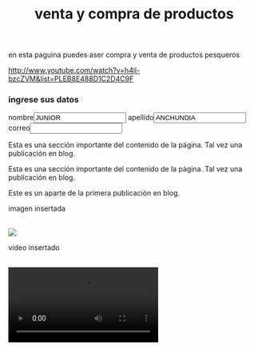 
<!DOCTYPE html>
<html>
<head>
<title>productosPesqueros</title>
</head>

<body>

<header><h1>venta y compra de productos<h1></header>
<section>
<p>en esta paguina puedes aser compra y venta de productos pesqueros </p>
<nav>
<a href='#'>http://www.youtube.com/watch?v=h4il-bzcZVM&list=PLEB8E488D1C2D4C9F</a>
</nav>
<p><h3>ingrese sus datos</h3></p>
nombre<input type="text" value="JUNIOR">
apellido<input type="text" value="ANCHUNDIA">
</br>correo<input type="email" >
</section>
<section>
<article>
    <p>
    Esta es una sección importante del contenido de la página.
    Tal vez una publicación en blog.
    </p>
    </article>
    <article>
    <p>
    Esta es una sección importante del contenido de la página.
    Tal vez una publicación en blog.
    </p>
</aside>
    </p>
    Este es un aparte de la primera publicación en blog.
    </p>
    </aside>
    </article>
</section>
<p>imagen insertada</p>
<br><img src="C:\Users\junior\Pictures\imagenes panatalla\images (4).jpg">

<p>video insertado</p>
<br><video src="DBZ-YASKE.mp4" controls>

<section>
<audio>
<br><audio src="Prince Royce   Darte un Beso (Lyric).mp3" type="audio/mp3" controls>
</audio>
</section>




</body>



</html>
